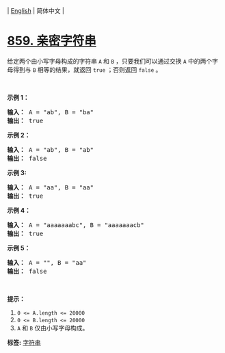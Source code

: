 | [English](README_EN.md) | 简体中文 |

# [859. 亲密字符串](https://leetcode-cn.com/problems/buddy-strings)
<p>给定两个由小写字母构成的字符串&nbsp;<code>A</code>&nbsp;和&nbsp;<code>B</code>&nbsp;，只要我们可以通过交换 <code>A</code> 中的两个字母得到与 <code>B</code> 相等的结果，就返回&nbsp;<code>true</code>&nbsp;；否则返回 <code>false</code> 。</p>

<p>&nbsp;</p>

<p><strong>示例 1：</strong></p>

<pre><strong>输入： </strong>A = &quot;ab&quot;, B = &quot;ba&quot;
<strong>输出： </strong>true
</pre>

<p><strong>示例 2：</strong></p>

<pre><strong>输入： </strong>A = &quot;ab&quot;, B = &quot;ab&quot;
<strong>输出： </strong>false
</pre>

<p><strong>示例 3:</strong></p>

<pre><strong>输入： </strong>A = &quot;aa&quot;, B = &quot;aa&quot;
<strong>输出： </strong>true
</pre>

<p><strong>示例 4：</strong></p>

<pre><strong>输入： </strong>A = &quot;aaaaaaabc&quot;, B = &quot;aaaaaaacb&quot;
<strong>输出： </strong>true
</pre>

<p><strong>示例 5：</strong></p>

<pre><strong>输入： </strong>A = &quot;&quot;, B = &quot;aa&quot;
<strong>输出： </strong>false
</pre>

<p>&nbsp;</p>

<p><strong>提示：</strong></p>

<ol>
	<li><code>0 &lt;= A.length &lt;= 20000</code></li>
	<li><code>0 &lt;= B.length &lt;= 20000</code></li>
	<li><code>A</code>&nbsp;和&nbsp;<code>B</code>&nbsp;仅由小写字母构成。</li>
</ol>

**标签:**  [字符串](https://leetcode-cn.com/tag/string) 